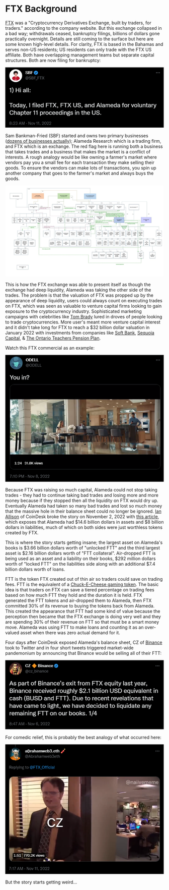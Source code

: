 # FTX Background
[FTX](https://restructuring.ra.kroll.com/FTX/) was a "Cryptocurrency Derivatives Exchange, built by traders, for traders." according to the company website. But this exchange collapsed in a bad way; withdrawals ceased, bankruptcy filings, billions of dollars gone practically overnight. Details are still coming to the surface but here are some known high-level details. For clarity, FTX is based in the Bahamas and serves non-US residents; US residents can only trade with the FTX US affiliate. Both have overlapping management teams but separate capital structures. Both are now filing for bankruptcy:

[![SBF Tweet](/assets/sbf_tweet.png)](https://twitter.com/SBF_FTX/status/1591089317300293636  "SBF Tweet")

Sam Bankman-Fried (SBF) started and owns two primary businesses ([dozens of businesses actually](https://www.ft.com/content/c28e0570-d4c4-433c-b0a0-c99fba613822)); Alameda Research which is a trading firm, and FTX which is an exchange. The red flag here is running both a business that takes trades and a business that makes the market is a conflict of interests. A rough analogy would be like owning a farmer's market where vendors pay you a small fee for each transaction they make selling their goods. To ensure the vendors can make lots of transactions, you spin up another company that goes to the farmer's market and always buys the goods.

<p align="center">
<img src="assets/FTX_Structure.jpg">
</p>

This is how the FTX exchange was able to present itself as though the exchange had deep liquidity, Alameda was taking the other side of the trades. The problem is that the valuation of FTX was propped up by the appearance of deep liquidity, users could always count on executing trades on FTX, which was seen as valuable to venture capital firms looking to gain exposure to the cryptocurrency industry. Sophisticated marketing campaigns with celebrities like [Tom Brady](https://twitter.com/TomBrady) lured in droves of people looking to trade cryptocurrencies. More user's meant more venture capital interest and it didn't take long for FTX to reach a $32 billion dollar valuation in January 2022 with investments from companies like [Soft Bank](https://www.softbank.jp/en/), [Sequoia Capital](https://www.sequoiacap.com/), & [The Ontario Teachers Pension Plan](https://www.otpp.com/en-ca/).

Watch this FTX commercial as an example:  


[![FTX Commercial](/assets/odell_tweet.png)](https://twitter.com/ODELL/status/1590164956045258754 "FTX Commercial")

Because FTX was raising so much capital, Alameda could not stop taking trades - they had to continue taking bad trades and losing more and more money because if they stopped then all the liquidity on FTX would dry up. Eventually Alameda had taken so many bad trades and lost so much money that the massive hole in their balance sheet could no longer be ignored. [Ian Allison](https://twitter.com/IanAllison123) of CoinDesk broke the story on November 2, 2022 with [this article](https://www.coindesk.com/business/2022/11/02/divisions-in-sam-bankman-frieds-crypto-empire-blur-on-his-trading-titan-alamedas-balance-sheet/), which exposes that Alameda had $14.6 billion dollars in assets and $8 billion dollars in liabilities, much of which on both sides were just worthless tokens created by FTX. 

This is where the story starts getting insane; the largest asset on Alameda's books is $3.66 billion dollars worth of "unlocked FTT" and the third largest asset is $2.16 billion dollars worth of "FTT collateral". Air-dropped FTT is being used as an asset and a liability on their books, $292 million dollars worth of "locked FTT" on the liabilities side along with an additional $7.4 billion dollars worth of loans. 

FTT is the token FTX created out of thin air so traders could save on trading fees. FTT is the equivalent of a [Chuck-E-Cheese gaming token](https://duckduckgo.com/?q=chucky+cheese+gaming+token&iax=images&ia=images). The basic idea is that traders on FTX can save a tiered percentage on trading fees based on how much FTT they hold and the duration it is held. FTX generated the FTT tokens and air-dropped them to Alameda, then FTX committed 30% of its revenue to buying the tokens back from Alameda. This created the appearance that FTT had some kind of value because the perception then became that the FTX exchange is doing very well and they are spending 30% of their revenue on FTT so that must be a smart money move. Alameda was using FTT to make loans and counting it as an over-valued asset when there was zero actual demand for it. 

Four days after CoinDesk exposed Alameda's balance sheet, CZ of [Binance](https://www.binance.com/en) took to Twitter and in four short tweets triggered market-wide pandemonium by announcing that Binance would be selling all of their FTT:

[![CZ Tweet 1](/assets/CZ_tweet1.png)](https://twitter.com/cz_binance/status/1589283421704290306 "CZ Tweet 1")

For comedic relief, this is probably the best analogy of what occurred here:

[![CZ Tweet 2](/assets/CZ_tweet2.png)](https://twitter.com/Abrahamweb3eth/status/1591072684154458115 "CZ Tweet 2")

But the story starts getting weird...
